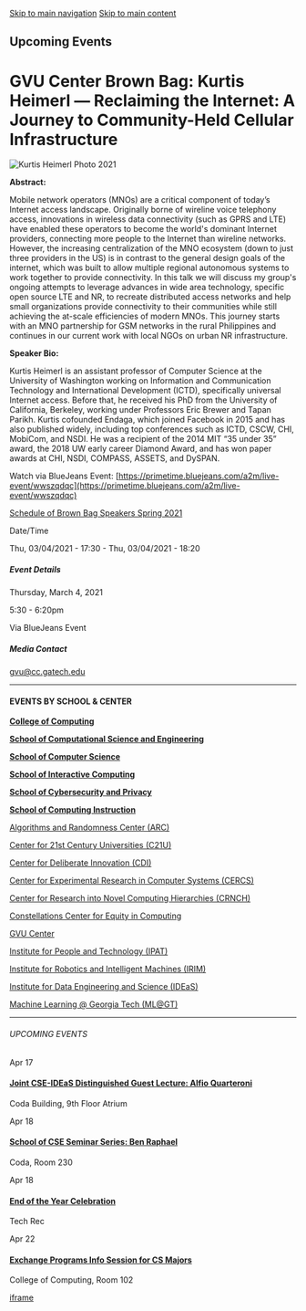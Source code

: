 [Skip to main navigation](https://www.cc.gatech.edu/events/2021/03/04/gvu-center-brown-bag-kurtis-heimerl-reclaiming-internet-journey-community-held#main-navigation) [Skip to main content](https://www.cc.gatech.edu/events/2021/03/04/gvu-center-brown-bag-kurtis-heimerl-reclaiming-internet-journey-community-held#main-content)

## Upcoming Events

# GVU Center Brown Bag: Kurtis Heimerl — Reclaiming the Internet: A Journey to Community-Held Cellular Infrastructure

![Kurtis Heimerl Photo 2021](https://www.cc.gatech.edu/sites/default/files/images/events/Heimerl_Photo2021_221.jpg)

**Abstract:**

Mobile network operators (MNOs) are a critical component of today’s Internet access landscape. Originally borne of wireline voice telephony access, innovations in wireless data connectivity (such as GPRS and LTE) have enabled these operators to become the world's dominant Internet providers, connecting more people to the Internet than wireline networks. However, the increasing centralization of the MNO ecosystem (down to just three providers in the US) is in contrast to the general design goals of the internet, which was built to allow multiple regional autonomous systems to work together to provide connectivity. In this talk we will discuss my group's ongoing attempts to leverage advances in wide area technology, specific open source LTE and NR, to recreate distributed access networks and help small organizations provide connectivity to their communities while still achieving the at-scale efficiencies of modern MNOs. This journey starts with an MNO partnership for GSM networks in the rural Philippines and continues in our current work with local NGOs on urban NR infrastructure.

**Speaker Bio:**

Kurtis Heimerl is an assistant professor of Computer Science at the University of Washington working on Information and Communication Technology and International Development (ICTD), specifically universal Internet access. Before that, he received his PhD from the University of California, Berkeley, working under Professors Eric Brewer and Tapan Parikh. Kurtis cofounded Endaga, which joined Facebook in 2015 and has also published widely, including top conferences such as ICTD, CSCW, CHI, MobiCom, and NSDI. He was a recipient of the 2014 MIT “35 under 35” award, the 2018 UW early career Diamond Award, and has won paper awards at CHI, NSDI, COMPASS, ASSETS, and DySPAN.

Watch via BlueJeans Event: [https://primetime.bluejeans.com/a2m/live-event/wwszqdqc](https://primetime.bluejeans.com/a2m/live-event/wwszqdqc)

[Schedule of Brown Bag Speakers Spring 2021](https://gvu.gatech.edu/events/upcoming)

Date/Time

Thu, 03/04/2021 - 17:30
\- Thu, 03/04/2021 - 18:20

##### Event Details

Thursday, March 4, 2021

5:30
\- 6:20pm

Via BlueJeans Event

##### Media Contact

[gvu@cc.gatech.edu](mailto:gvu@cc.gatech.edu)

* * *

#### EVENTS BY SCHOOL & CENTER

[**College of Computing**](https://www.cc.gatech.edu/event/group/college-computing)

[**School of Computational Science and Engineering**](https://www.cc.gatech.edu/event/group/school-computational-science-and-engineering)

[**School of Computer Science**](https://www.cc.gatech.edu/event/group/school-computer-science)

[**School of Interactive Computing**](https://www.cc.gatech.edu/event/group/school-interactive-computing)

[**School of Cybersecurity and Privacy**](https://www.cc.gatech.edu/event/group/school-cybersecurity-and-privacy)

[**School of Computing Instruction**](https://www.cc.gatech.edu/unit/school-computing-instruction)

[Algorithms and Randomness Center (ARC)](https://www.cc.gatech.edu/event/group/algorithms-and-randomness-center-arc)

[Center for 21st Century Universities (C21U)](https://www.cc.gatech.edu/event/group/center-21st-century-universities-c21u)

[Center for Deliberate Innovation (CDI)](https://www.cc.gatech.edu/event/group/center-deliberate-innovation-cdi)

[Center for Experimental Research in Computer Systems (CERCS)](https://www.cc.gatech.edu/event/group/center-experimental-research-computer-systems-cercs)

[Center for Research into Novel Computing Hierarchies (CRNCH)](https://www.cc.gatech.edu/event/group/center-research-novel-computing-hierarchies-crnch)

[Constellations Center for Equity in Computing](https://www.cc.gatech.edu/event/group/constellations-center-equity-computing)

[GVU Center](https://www.cc.gatech.edu/event/group/gvu-center)

[Institute for People and Technology (IPAT)](https://www.cc.gatech.edu/event/group/institute-people-and-technology-ipat)

[Institute for Robotics and Intelligent Machines (IRIM)](https://www.cc.gatech.edu/event/group/institute-robotics-and-intelligent-machines-irim)

[Institute for Data Engineering and Science (IDEaS)](https://www.cc.gatech.edu/event/group/institute-data-engineering-and-science-ideas)

[Machine Learning @ Georgia Tech (ML@GT)](https://www.cc.gatech.edu/event/group/machine-learning-georgia-tech-mlgt)

* * *

###### UPCOMING EVENTS

Apr 17

#### [Joint CSE-IDEaS Distinguished Guest Lecture: Alfio Quarteroni](https://www.cc.gatech.edu/events/2025/04/17/joint-cse-ideas-distinguished-guest-lecture-alfio-quarteroni)

Coda Building, 9th Floor Atrium

Apr 18

#### [School of CSE Seminar Series: Ben Raphael](https://www.cc.gatech.edu/events/2025/04/18/school-cse-seminar-series-ben-raphael)

Coda, Room 230

Apr 18

#### [End of the Year Celebration](https://www.cc.gatech.edu/events/2025/04/18/end-year-celebration)

Tech Rec

Apr 22

#### [Exchange Programs Info Session for CS Majors](https://www.cc.gatech.edu/events/2025/04/22/exchange-programs-info-session-cs-majors)

College of Computing, Room 102

[iframe](https://static.addtoany.com/menu/sm.25.html#type=core&event=load)